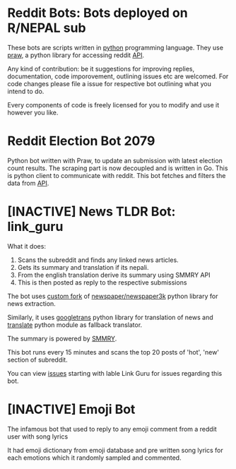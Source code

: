 Reddit Bots: Bots deployed on R/NEPAL sub
========================================

These bots are scripts written in [python](https://python.org) programming language.
They use [praw,](http://praw.readthedocs.io) a python library for accessing reddit [API](https://google.com/search?q=What+is+application+programming+interface).

Any kind of contribution: be it suggestions for improving replies, documentation, code imporovement, outlining issues etc are welcomed.
For code changes please file a issue for respective bot outlining what you intend to do.

Every components of code is freely licensed for you to modify and use it however you like.

# Reddit Election Bot 2079

Python bot written with Praw, to update an submission with latest election count results.
The scraping part is now decoupled and is written in Go. This is python client to communicate with reddit.
This bot fetches and filters the data from [API](https://github.com/hemanta212/nepal-election-api).

# [INACTIVE] News TLDR Bot: link_guru
What it does:

1. Scans the subreddit and finds any linked news articles.
2. Gets its summary and translation if its nepali.
3. From the english translation derive its summary using SMMRY API
4. This is then posted as reply to the respective submissions

The bot uses [custom fork](https://github.com/pykancha/newspaper3k_wrapper) of [newspaper/newspaper3k](https://github.com/codelucas/newspaper) python library for news extraction.

Similarly, it uses [googletrans](https://github.com/ssut/py-googletrans) python library for translation of news and [translate](https://github.com/terryyin/translate-python) python module as fallback translator.

The summary is powered by [SMMRY](https://smmry.com).

This bot runs every 15 minutes and scans the top 20 posts of 'hot', 'new' section of subreddit.

You can view [issues](https://github.com/pykancha/reddit-bots/issues?q=is%3Aopen+is%3Aissue+label%3A%22Link+Guru%22) starting with lable Link Guru for issues regarding this bot.

# [INACTIVE] Emoji Bot

The infamous bot that used to reply to any emoji comment from a reddit user with song lyrics

It had emoji dictionary from emoji database and pre written song lyrics for each emotions which it randomly sampled and commented.
